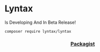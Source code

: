 # Lyntax
Is Developing And In Beta Release!
```
composer require lyntax/lyntax
```
<h3 align="center"><a href="https://packagist.org/packages/lyntax/lyntax">Packagist</a></h3>
